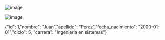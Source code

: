 ![image](https://github.com/JonathanREV2003/CRUD/assets/99297546/0c3a0fff-29fe-4d21-97cf-2218a3e56829)

![image](https://github.com/JonathanREV2003/CRUD/assets/99297546/e8029ace-2202-4c13-b8d6-017689df0acd)



{"id": 1,"nombre": "Juan","apellido": "Perez","fecha_nacimiento": "2000-01-01","ciclo": 5, "carrera": "Ingenieria en sistemas"}
